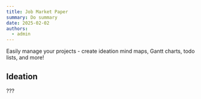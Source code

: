 ```yaml
---
title: Job Market Paper
summary: Do summary
date: 2025-02-02
authors:
  - admin
---
```


Easily manage your projects - create ideation mind maps, Gantt charts, todo lists, and more!

## Ideation

???